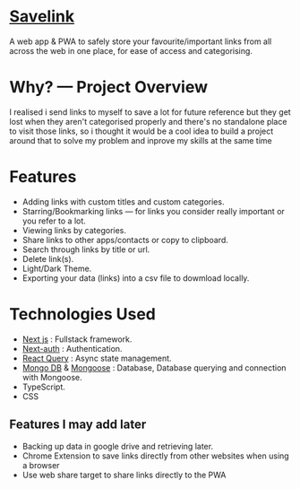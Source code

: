 # [Savelink](https://savelink.vercel.app)
A web app & PWA to safely store your favourite/important links from all across the web in one place, for ease of access and categorising.
# Why? — Project Overview
I realised i send links to myself to save a lot for future reference but they get lost when they aren't categorised properly and there's no standalone place to visit those links, so i thought it would be a cool idea to build a project around that to solve my problem and inprove my skills at the same time

# Features
- Adding links with custom titles and custom categories.
- Starring/Bookmarking links — for links you consider really important or you refer to a lot.
- Viewing links by categories.
- Share links to other apps/contacts or copy to clipboard.
- Search through links by title or url.
- Delete link(s).
- Light/Dark Theme.
- Exporting your data (links) into a csv file to dowmload locally.

# Technologies Used
- [Next js](https://nextjs.org/) : Fullstack framework.
- [Next-auth](https://next-auth.js.org/) : Authentication.
- [React Query](https://react-query-v3.tanstack.com/) : Async state management.
- [Mongo DB](https://www.mongodb.com/) & [Mongoose](https://mongoosejs.com/) : Database, Database querying and connection with Mongoose.
- TypeScript.
- CSS

## Features I may add later
- Backing up data in google drive and retrieving later.
- Chrome Extension to save links directly from other websites when using a browser
- Use web share target to share links directly to the PWA


